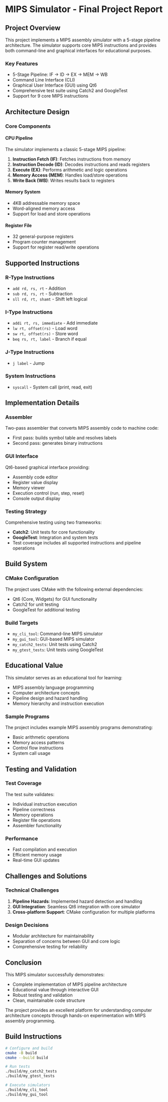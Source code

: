 # MIPS Simulator - Final Project Report

## Project Overview

This project implements a MIPS assembly simulator with a 5-stage pipeline architecture. The simulator supports core MIPS instructions and provides both command-line and graphical interfaces for educational purposes.

### Key Features
- 5-Stage Pipeline: IF → ID → EX → MEM → WB
- Command Line Interface (CLI)
- Graphical User Interface (GUI) using Qt6
- Comprehensive test suite using Catch2 and GoogleTest
- Support for 9 core MIPS instructions

## Architecture Design

### Core Components

#### CPU Pipeline
The simulator implements a classic 5-stage MIPS pipeline:
1. **Instruction Fetch (IF)**: Fetches instructions from memory
2. **Instruction Decode (ID)**: Decodes instructions and reads registers
3. **Execute (EX)**: Performs arithmetic and logic operations
4. **Memory Access (MEM)**: Handles load/store operations
5. **Write Back (WB)**: Writes results back to registers

#### Memory System
- 4KB addressable memory space
- Word-aligned memory access
- Support for load and store operations

#### Register File
- 32 general-purpose registers
- Program counter management
- Support for register read/write operations

## Supported Instructions

### R-Type Instructions
- `add rd, rs, rt` - Addition
- `sub rd, rs, rt` - Subtraction
- `sll rd, rt, shamt` - Shift left logical

### I-Type Instructions
- `addi rt, rs, immediate` - Add immediate
- `lw rt, offset(rs)` - Load word
- `sw rt, offset(rs)` - Store word
- `beq rs, rt, label` - Branch if equal

### J-Type Instructions
- `j label` - Jump

### System Instructions
- `syscall` - System call (print, read, exit)

## Implementation Details

### Assembler
Two-pass assembler that converts MIPS assembly code to machine code:
- First pass: builds symbol table and resolves labels
- Second pass: generates binary instructions

### GUI Interface
Qt6-based graphical interface providing:
- Assembly code editor
- Register value display
- Memory viewer
- Execution control (run, step, reset)
- Console output display

### Testing Strategy
Comprehensive testing using two frameworks:
- **Catch2**: Unit tests for core functionality
- **GoogleTest**: Integration and system tests
- Test coverage includes all supported instructions and pipeline operations

## Build System

### CMake Configuration
The project uses CMake with the following external dependencies:
- Qt6 (Core, Widgets) for GUI functionality
- Catch2 for unit testing
- GoogleTest for additional testing

### Build Targets
- `my_cli_tool`: Command-line MIPS simulator
- `my_gui_tool`: GUI-based MIPS simulator
- `my_catch2_tests`: Unit tests using Catch2
- `my_gtest_tests`: Unit tests using GoogleTest

## Educational Value

This simulator serves as an educational tool for learning:
- MIPS assembly language programming
- Computer architecture concepts
- Pipeline design and hazard handling
- Memory hierarchy and instruction execution

### Sample Programs
The project includes example MIPS assembly programs demonstrating:
- Basic arithmetic operations
- Memory access patterns
- Control flow instructions
- System call usage

## Testing and Validation

### Test Coverage
The test suite validates:
- Individual instruction execution
- Pipeline correctness
- Memory operations
- Register file operations
- Assembler functionality

### Performance
- Fast compilation and execution
- Efficient memory usage
- Real-time GUI updates

## Challenges and Solutions

### Technical Challenges
1. **Pipeline Hazards**: Implemented hazard detection and handling
2. **GUI Integration**: Seamless Qt6 integration with core simulator
3. **Cross-platform Support**: CMake configuration for multiple platforms

### Design Decisions
- Modular architecture for maintainability
- Separation of concerns between GUI and core logic
- Comprehensive testing for reliability

## Conclusion

This MIPS simulator successfully demonstrates:
- Complete implementation of MIPS pipeline architecture
- Educational value through interactive GUI
- Robust testing and validation
- Clean, maintainable code structure

The project provides an excellent platform for understanding computer architecture concepts through hands-on experimentation with MIPS assembly programming.

## Build Instructions

```bash
# Configure and build
cmake -B build
cmake --build build

# Run tests
./build/my_catch2_tests
./build/my_gtest_tests

# Execute simulators
./build/my_cli_tool
./build/my_gui_tool
```
